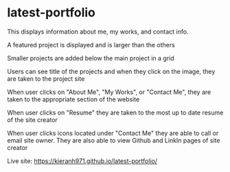 # latest-portfolio
This displays information about me, my works, and contact info.

A featured project is displayed and is larger than the others

Smaller projects are added below the main project in a grid

Users can see title of the projects and when they click on the image, they are taken to the project site

When user clicks on "About Me", "My Works", or "Contact Me", they are taken to the appropriate section of the website

When user clicks on "Resume" they are taken to the most up to date resume of the site creator

When user clicks icons located under "Contact Me" they are able to call or email site owner. They are also able to view Github and LinkIn pages of site creator

Live site: https://kieranh971.github.io/latest-portfolio/